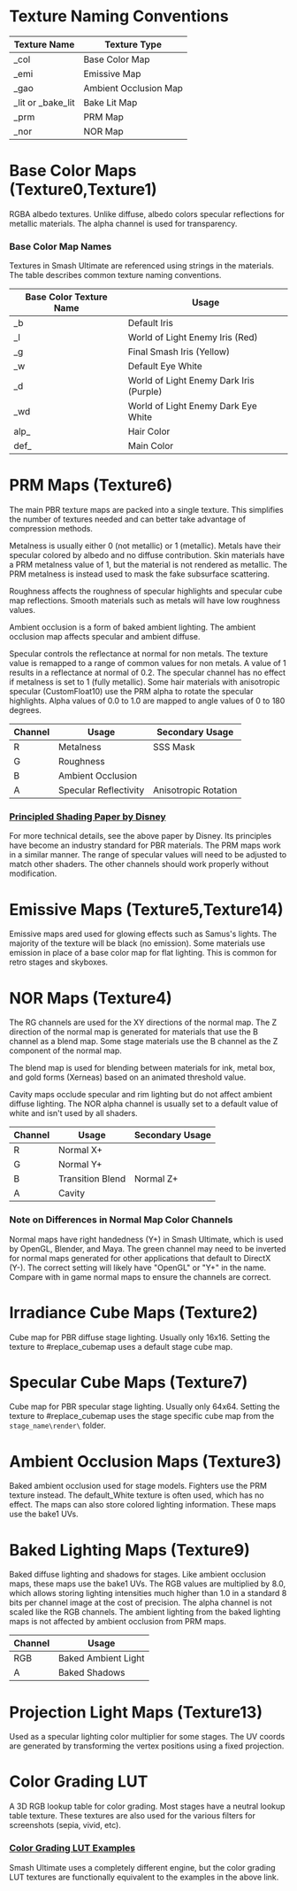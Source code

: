 # Texture Naming Conventions
| Texture Name | Texture Type |
| --- | --- |
| _col | Base Color Map |
| _emi | Emissive Map |
| _gao | Ambient Occlusion Map |
| _lit or _bake_lit | Bake Lit Map |
| _prm | PRM Map |
| _nor | NOR Map |

# Base Color Maps (Texture0,Texture1)
RGBA albedo textures. Unlike diffuse, albedo colors specular reflections for metallic materials.
The alpha channel is used for transparency.

### Base Color Map Names
Textures in Smash Ultimate are referenced using strings in the materials. The table describes common
texture naming conventions.

| Base Color Texture Name | Usage |
| --- | --- |
| _b | Default Iris |
| _l | World of Light Enemy Iris (Red) |
| _g | Final Smash Iris (Yellow) |
| _w | Default Eye White |
| _d | World of Light Enemy Dark Iris (Purple) |
| _wd | World of Light Enemy Dark Eye White |
| alp_ | Hair Color |
| def_ | Main Color |

# PRM Maps (Texture6)
The main PBR texture maps are packed into a single texture. This simplifies the number of textures
needed and can better take advantage of compression methods.

Metalness is usually either 0 (not metallic) or 1 (metallic). Metals have their specular colored by albedo and no diffuse contribution. Skin materials have a PRM metalness value of 1, but the material is not rendered as metallic. The PRM metalness is instead used to mask the fake subsurface scattering.

Roughness affects the roughness of specular highlights and specular cube map reflections. Smooth materials such as metals will have low roughness values.

Ambient occlusion is a form of baked ambient lighting. The ambient occlusion map affects specular and ambient diffuse.

Specular controls the reflectance at normal for non metals. The texture value is remapped to a range
of common values for non metals. A value of 1 results in a reflectance at normal of 0.2. The specular channel has no effect if metalness is set to 1 (fully metallic). Some hair materials with anisotropic specular (CustomFloat10) use the PRM alpha to rotate the specular highlights. Alpha values of 0.0 to 1.0 are mapped to angle values of 0 to 180 degrees. 

| Channel | Usage | Secondary Usage |
| --- | --- | --- |
| R | Metalness | SSS Mask  |
| G | Roughness   | |
| B | Ambient Occlusion | |
| A | Specular Reflectivity | Anisotropic Rotation |


### [Principled Shading Paper by Disney](https://static1.squarespace.com/static/58586fa5ebbd1a60e7d76d3e/t/593a3afa46c3c4a376d779f6/1496988449807/s2012_pbs_disney_brdf_notes_v2.pdf)
For more technical details, see the above paper by Disney. Its principles have become an industry standard for PBR materials. 
The PRM maps work in a similar manner. The range of specular values will need to be adjusted to match other shaders. 
The other channels should work properly without modification.

# Emissive Maps (Texture5,Texture14)
Emissive maps ared used for glowing effects such as Samus's lights. The majority of the texture will
be black (no emission). Some materials use emission in place of a base color map for flat lighting.
This is common for retro stages and skyboxes.

# NOR Maps (Texture4)
The RG channels are used for the XY directions of the normal map. The Z direction of the normal map
is generated for materials that use the B channel as a blend map. Some stage materials use the B channel as the Z component of the normal map.

The blend map is used for blending between materials for ink, metal box, and gold forms
(Xerneas) based on an animated threshold value. 

Cavity maps occlude specular and rim lighting but do not affect ambient diffuse lighting. The NOR alpha channel is usually set to a default value of white and isn't used by all shaders.

| Channel | Usage | Secondary Usage |
| --- | --- | --- |
| R | Normal X+  | |
| G | Normal Y+  | |
| B | Transition Blend | Normal Z+ |
| A | Cavity | |

### Note on Differences in Normal Map Color Channels
Normal maps have right handedness (Y+) in Smash Ultimate, which is used by OpenGL, Blender, and Maya. The green channel may need to be inverted for normal maps generated for other applications that default to DirectX (Y-). The correct setting will likely have "OpenGL" or "Y+" in the name. Compare with in game normal maps to ensure the channels are correct.

# Irradiance Cube Maps (Texture2)
Cube map for PBR diffuse stage lighting. Usually only 16x16. Setting the texture to #replace_cubemap
uses a default stage cube map.

# Specular Cube Maps (Texture7)
Cube map for PBR specular stage lighting. Usually only 64x64. Setting the texture to #replace_cubemap
uses the stage specific cube map from the `stage_name\render\` folder.

# Ambient Occlusion Maps (Texture3)
Baked ambient occlusion used for stage models. Fighters use the PRM texture instead. The default_White texture is often used, which has no
effect. The maps can also store colored lighting information. These maps use the bake1 UVs.

# Baked Lighting Maps (Texture9)
Baked diffuse lighting and shadows for stages. Like ambient occlusion maps, these maps use the bake1 UVs. The RGB values are multiplied by 8.0, which allows storing lighting intensities 
much higher than 1.0 in a standard 8 bits per channel image at the cost of precision. The alpha channel is not scaled like the RGB channels. The ambient lighting from the baked lighting maps 
is not affected by ambient occlusion from PRM maps.  

| Channel | Usage |
| --- | --- |
| RGB | Baked Ambient Light |
| A | Baked Shadows |

# Projection Light Maps (Texture13)
Used as a specular lighting color multiplier for some stages. The UV coords are generated by transforming the vertex positions using a fixed projection. 

# Color Grading LUT
A 3D RGB lookup table for color grading. Most stages have a neutral lookup table texture. These
textures are also used for the various filters for screenshots (sepia, vivid, etc).

### [Color Grading LUT Examples](https://docs.unrealengine.com/en-us/Engine/Rendering/PostProcessEffects/UsingLUTs)
Smash Ultimate uses a completely different engine, but the color grading LUT textures are
functionally equivalent to the examples in the above link.  
